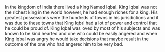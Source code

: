 In the kingdom of India there lived a King Named Iqbal. King Iqbal was not the richest king in the world however, he had enough riches for a king. His greatest possessions were the hundreds of towns in his jurisdictions and it was due to these towns that King Iqbal had a lot of power and control that he could be proud of. King Iqbal was loved by most of his subjects and was known to be kind hearted and one who could be easily angered and when King Iqbal was angry he would take decisions that maybe result in the outcome of the one who had angered him to be very bad.
